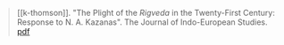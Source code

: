 > [[k-thomson]]. "The Plight of the *Rigveda* in the Twenty-First Century: Response to N. A. Kazanas". The Journal of Indo-European Studies. [pdf](a/k-thomson2010.pdf)
